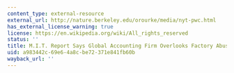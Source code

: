 ```yaml
---
content_type: external-resource
external_url: http://nature.berkeley.edu/orourke/media/nyt-pwc.html
has_external_license_warning: true
license: https://en.wikipedia.org/wiki/All_rights_reserved
status: ''
title: M.I.T. Report Says Global Accounting Firm Overlooks Factory Abuses
uid: a983442c-69e6-4a8c-be72-371e841fb60b
wayback_url: ''
---
```

